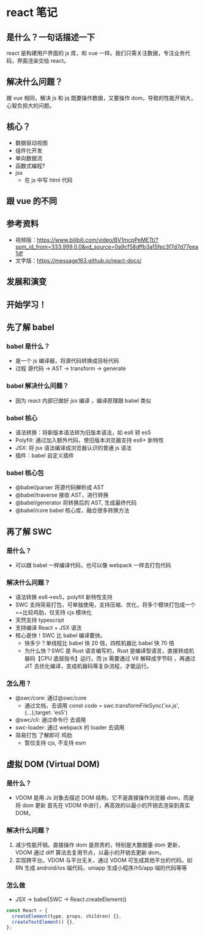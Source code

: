 # react 笔记 <Badge type="warning" text="doing" />

## 是什么？一句话描述一下

react 是构建用户界面的 js 库，和 vue 一样。我们只需关注数据，专注业务代码，界面渲染交给 react。

## 解决什么问题？

跟 vue 相同，解决 js 和 jq 既要操作数据，又要操作 dom，导致的性能开销大，心智负担大的问题。

## 核心？

- 数据驱动视图
- 组件化开发
- 单向数据流
- 函数式编程?
- jsx
  - 在 js 中写 html 代码

## 跟 vue 的不同

## 参考资料

- 视频版：https://www.bilibili.com/video/BV1mcpPeMETt/?spm_id_from=333.999.0.0&vd_source=0a9cf58dffb3a15fec3f7d7d77eea1df
- 文字版：https://message163.github.io/react-docs/

## 发展和演变

## 开始学习！

## 先了解 babel

### babel 是什么？

- 是一个 js 编译器，将源代码转换成目标代码
- 过程 源代码 -> AST -> transform -> generate

### babel 解决什么问题？

- 因为 react 内部已做好 jsx 编译 ，编译原理跟 babel 类似

### babel 核心

- 语法转换：将新版本语法转为旧版本语法，如 es6 转 es5
- Polyfill: 通过加入额外代码，使旧版本浏览器支持 es6+ 新特性
- JSX: 将 jsx 语法编译成浏览器认识的普通 js 语法
- 插件：babel 自定义插件

### babel 核心包

- @babel/parser 将源代码解析成 AST
- @babel/traverse 接收 AST，进行转换
- @babel/generator 将转换后的 AST, 生成最终代码
- @babel/core babel 核心库，融合很多转换方法

## 再了解 SWC

### 是什么？

- 可以跟 babel 一样编译代码，也可以像 webpack 一样去打包代码

### 解决什么问题？

- 语法转换 es6->es5，polyfill 新特性支持
- SWC 支持简易打包，可单独使用，支持压缩、优化，将多个模块打包成一个 ==比较鸡肋，仅支持 cjs 模块化
- 天然支持 typescript
- 支持编译 React + JSX 语法
- 核心是快！SWC 比 babel 编译要快。
  - 快多少？单线程比 babel 快 20 倍，四核机器比 babel 快 70 倍
  - 为什么快？SWC 是 Rust 语言编写的，Rust 是编译型语言，直接转成机器码【CPU 底层指令】运行。而 js 需要通过 V8 解释成字节码 ，再通过 JIT 去优化编译，变成机器码等复杂流程，才能运行。

### 怎么用？

- @swc/core: 通过@swc/core
  - 通过文档，去调用 const code = swc.transformFileSync('xx.js', {...},target: 'es5')
- @swc/cli: 通过命令行 去调用
- swc-loader: 通过 webpack 的 loader 去调用
- 简易打包 了解即可 鸡肋
  - 暂仅支持 cjs, 不支持 esm

## 虚拟 DOM (Virtual DOM)

### 是什么？

- VDOM 是用 Js 对象去描述 DOM 结构，它不是直接操作浏览器 dom，而是将 dom 更新 首先在 VDOM 中进行，再高效的以最小的开销去渲染到真实 DOM。

### 解决什么问题？

1. 减少性能开销。直接操作 dom 是昂贵的，特别是大数据量 dom 更新，VDOM 通过 diff 算法去复用节点，以最小的开销去更新 dom。
2. 实现跨平台。VDOM 与平台无关，通过 VDOM 可生成其他平台的代码。如 RN 生成 android/ios 端代码，uniapp 生成小程序/h5/app 端的代码等等

### 怎么做

- JSX -> babel|SWC -> React.createElement()

```js
const React = {
  createElement(type, props, children) {},
  createTextElement() {},
};
```
